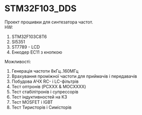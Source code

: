 # STM32F103_DDS
Проект прошивки для синтезатора частот.  
HW:  
1) STM32F103C8T6  
2) SI5351  
3) ST7789 - LCD  
4) Енкодер EC11 з кнопкою   

Можливості:  
1) Генерація частоти 8кГц..160МГц    
2) Врахування проміжної частоти для приймачів і передавачів    
3) Побудова АЧХ RC- і LC-фільтрів   
4) Тест оптронів (PCXXX & MOCXXXX)  
5) Тест стабілітронів і супрессорів  
6) Тест індуктивностей на КЗ  
7) Тест MOSFET і IGBT  
8) Тест Тиристорів і Симісторів    